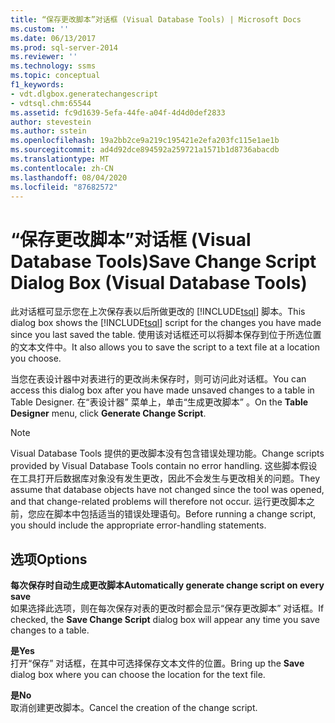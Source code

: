 ```yaml
---
title: “保存更改脚本”对话框 (Visual Database Tools) | Microsoft Docs
ms.custom: ''
ms.date: 06/13/2017
ms.prod: sql-server-2014
ms.reviewer: ''
ms.technology: ssms
ms.topic: conceptual
f1_keywords:
- vdt.dlgbox.generatechangescript
- vdtsql.chm:65544
ms.assetid: fc9d1639-5efa-44fe-a04f-4d4d0def2833
author: stevestein
ms.author: sstein
ms.openlocfilehash: 19a2bb2ce9a219c195421e2efa203fc115e1ae1b
ms.sourcegitcommit: ad4d92dce894592a259721a1571b1d8736abacdb
ms.translationtype: MT
ms.contentlocale: zh-CN
ms.lasthandoff: 08/04/2020
ms.locfileid: "87682572"
---
```

# <a name="save-change-script-dialog-box-visual-database-tools"></a><span data-ttu-id="81cf4-102">“保存更改脚本”对话框 (Visual Database Tools)</span><span class="sxs-lookup"><span data-stu-id="81cf4-102">Save Change Script Dialog Box (Visual Database Tools)</span></span>
  <span data-ttu-id="81cf4-103">此对话框可显示您在上次保存表以后所做更改的 [!INCLUDE[tsql](../../includes/tsql-md.md)] 脚本。</span><span class="sxs-lookup"><span data-stu-id="81cf4-103">This dialog box shows the [!INCLUDE[tsql](../../includes/tsql-md.md)] script for the changes you have made since you last saved the table.</span></span> <span data-ttu-id="81cf4-104">使用该对话框还可以将脚本保存到位于所选位置的文本文件中。</span><span class="sxs-lookup"><span data-stu-id="81cf4-104">It also allows you to save the script to a text file at a location you choose.</span></span>  
  
 <span data-ttu-id="81cf4-105">当您在表设计器中对表进行的更改尚未保存时，则可访问此对话框。</span><span class="sxs-lookup"><span data-stu-id="81cf4-105">You can access this dialog box after you have made unsaved changes to a table in Table Designer.</span></span> <span data-ttu-id="81cf4-106">在“表设计器”  菜单上，单击“生成更改脚本”  。</span><span class="sxs-lookup"><span data-stu-id="81cf4-106">On the **Table Designer** menu, click **Generate Change Script**.</span></span>  
  
> [!NOTE]  
>  <span data-ttu-id="81cf4-107">Visual Database Tools 提供的更改脚本没有包含错误处理功能。</span><span class="sxs-lookup"><span data-stu-id="81cf4-107">Change scripts provided by Visual Database Tools contain no error handling.</span></span> <span data-ttu-id="81cf4-108">这些脚本假设在工具打开后数据库对象没有发生更改，因此不会发生与更改相关的问题。</span><span class="sxs-lookup"><span data-stu-id="81cf4-108">They assume that database objects have not changed since the tool was opened, and that change-related problems will therefore not occur.</span></span> <span data-ttu-id="81cf4-109">运行更改脚本之前，您应在脚本中包括适当的错误处理语句。</span><span class="sxs-lookup"><span data-stu-id="81cf4-109">Before running a change script, you should include the appropriate error-handling statements.</span></span>  
  
## <a name="options"></a><span data-ttu-id="81cf4-110">选项</span><span class="sxs-lookup"><span data-stu-id="81cf4-110">Options</span></span>  
 <span data-ttu-id="81cf4-111">**每次保存时自动生成更改脚本**</span><span class="sxs-lookup"><span data-stu-id="81cf4-111">**Automatically generate change script on every save**</span></span>  
 <span data-ttu-id="81cf4-112">如果选择此选项，则在每次保存对表的更改时都会显示“保存更改脚本”  对话框。</span><span class="sxs-lookup"><span data-stu-id="81cf4-112">If checked, the **Save Change Script** dialog box will appear any time you save changes to a table.</span></span>  
  
 <span data-ttu-id="81cf4-113">**是**</span><span class="sxs-lookup"><span data-stu-id="81cf4-113">**Yes**</span></span>  
 <span data-ttu-id="81cf4-114">打开“保存”  对话框，在其中可选择保存文本文件的位置。</span><span class="sxs-lookup"><span data-stu-id="81cf4-114">Bring up the **Save** dialog box where you can choose the location for the text file.</span></span>  
  
 <span data-ttu-id="81cf4-115">**是**</span><span class="sxs-lookup"><span data-stu-id="81cf4-115">**No**</span></span>  
 <span data-ttu-id="81cf4-116">取消创建更改脚本。</span><span class="sxs-lookup"><span data-stu-id="81cf4-116">Cancel the creation of the change script.</span></span>  
  
  
